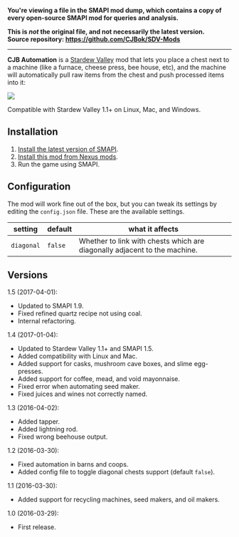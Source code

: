 **You're viewing a file in the SMAPI mod dump, which contains a copy of every open-source SMAPI mod
for queries and analysis.**

**This is _not_ the original file, and not necessarily the latest version.**  
**Source repository: https://github.com/CJBok/SDV-Mods**

----

**CJB Automation** is a [Stardew Valley](http://stardewvalley.net/) mod that lets you place a chest
next to a machine (like a furnace, cheese press, bee house, etc), and the machine will
automatically pull raw items from the chest and push processed items into it:

![](screenshot.gif)

Compatible with Stardew Valley 1.1+ on Linux, Mac, and Windows.

## Installation
1. [Install the latest version of SMAPI](https://github.com/Pathoschild/SMAPI/releases).
2. [Install this mod from Nexus mods](http://www.nexusmods.com/stardewvalley/mods/211).
3. Run the game using SMAPI.

## Configuration
The mod will work fine out of the box, but you can tweak its settings by editing the `config.json`
file. These are the available settings.

setting | default | what it affects
------- | ------- | ---------------
`diagonal` | `false` | Whether to link with chests which are diagonally adjacent to the machine.

## Versions
1.5 (2017-04-01):
* Updated to SMAPI 1.9.
* Fixed refined quartz recipe not using coal.
* Internal refactoring.

1.4 (2017-01-04):
* Updated to Stardew Valley 1.1+ and SMAPI 1.5.
* Added compatibility with Linux and Mac.
* Added support for casks, mushroom cave boxes, and slime egg-presses.
* Added support for coffee, mead, and void mayonnaise.
* Fixed error when automating seed maker.
* Fixed juices and wines not correctly named.

1.3 (2016-04-02):
* Added tapper.
* Added lightning rod.
* Fixed wrong beehouse output.

1.2 (2016-03-30):
* Fixed automation in barns and coops.
* Added config file to toggle diagonal chests support (default `false`).

1.1 (2016-03-30):
* Added support for recycling machines, seed makers, and oil makers.

1.0 (2016-03-29):
* First release.
